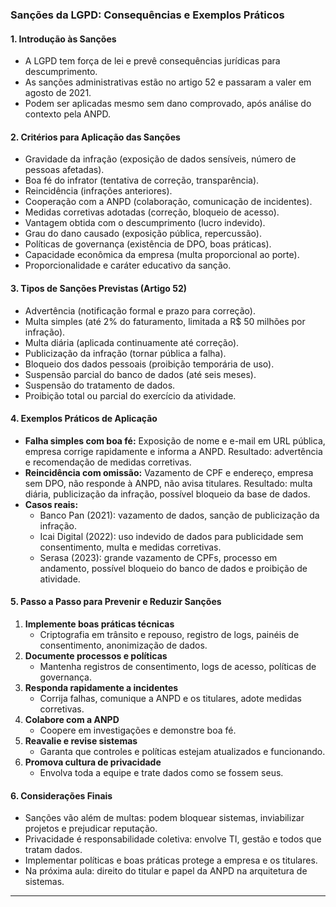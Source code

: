 ### Sanções da LGPD: Consequências e Exemplos Práticos

#### 1. Introdução às Sanções

- A LGPD tem força de lei e prevê consequências jurídicas para descumprimento.
- As sanções administrativas estão no artigo 52 e passaram a valer em agosto de 2021.
- Podem ser aplicadas mesmo sem dano comprovado, após análise do contexto pela ANPD.

#### 2. Critérios para Aplicação das Sanções

- Gravidade da infração (exposição de dados sensíveis, número de pessoas afetadas).
- Boa fé do infrator (tentativa de correção, transparência).
- Reincidência (infrações anteriores).
- Cooperação com a ANPD (colaboração, comunicação de incidentes).
- Medidas corretivas adotadas (correção, bloqueio de acesso).
- Vantagem obtida com o descumprimento (lucro indevido).
- Grau do dano causado (exposição pública, repercussão).
- Políticas de governança (existência de DPO, boas práticas).
- Capacidade econômica da empresa (multa proporcional ao porte).
- Proporcionalidade e caráter educativo da sanção.

#### 3. Tipos de Sanções Previstas (Artigo 52)

- Advertência (notificação formal e prazo para correção).
- Multa simples (até 2% do faturamento, limitada a R$ 50 milhões por infração).
- Multa diária (aplicada continuamente até correção).
- Publicização da infração (tornar pública a falha).
- Bloqueio dos dados pessoais (proibição temporária de uso).
- Suspensão parcial do banco de dados (até seis meses).
- Suspensão do tratamento de dados.
- Proibição total ou parcial do exercício da atividade.

#### 4. Exemplos Práticos de Aplicação

- **Falha simples com boa fé:** Exposição de nome e e-mail em URL pública, empresa corrige rapidamente e informa a ANPD. Resultado: advertência e recomendação de medidas corretivas.
- **Reincidência com omissão:** Vazamento de CPF e endereço, empresa sem DPO, não responde à ANPD, não avisa titulares. Resultado: multa diária, publicização da infração, possível bloqueio da base de dados.
- **Casos reais:**
  - Banco Pan (2021): vazamento de dados, sanção de publicização da infração.
  - Icai Digital (2022): uso indevido de dados para publicidade sem consentimento, multa e medidas corretivas.
  - Serasa (2023): grande vazamento de CPFs, processo em andamento, possível bloqueio do banco de dados e proibição de atividade.

#### 5. Passo a Passo para Prevenir e Reduzir Sanções

1. **Implemente boas práticas técnicas**
   - Criptografia em trânsito e repouso, registro de logs, painéis de consentimento, anonimização de dados.
2. **Documente processos e políticas**
   - Mantenha registros de consentimento, logs de acesso, políticas de governança.
3. **Responda rapidamente a incidentes**
   - Corrija falhas, comunique a ANPD e os titulares, adote medidas corretivas.
4. **Colabore com a ANPD**
   - Coopere em investigações e demonstre boa fé.
5. **Reavalie e revise sistemas**
   - Garanta que controles e políticas estejam atualizados e funcionando.
6. **Promova cultura de privacidade**
   - Envolva toda a equipe e trate dados como se fossem seus.

#### 6. Considerações Finais

- Sanções vão além de multas: podem bloquear sistemas, inviabilizar projetos e prejudicar reputação.
- Privacidade é responsabilidade coletiva: envolve TI, gestão e todos que tratam dados.
- Implementar políticas e boas práticas protege a empresa e os titulares.
- Na próxima aula: direito do titular e papel da ANPD na arquitetura de sistemas.

---
